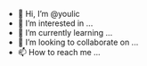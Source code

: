 - 👋 Hi, I’m @youlic
- 👀 I’m interested in ...
- 🌱 I’m currently learning ...
- 💞️ I’m looking to collaborate on ...
- 📫 How to reach me ...

<!---
youlic/youlic is a ✨ special ✨ repository because its `README.md` (this file) appears on your GitHub profile.
You can click the Preview link to take a look at your changes.
--->
